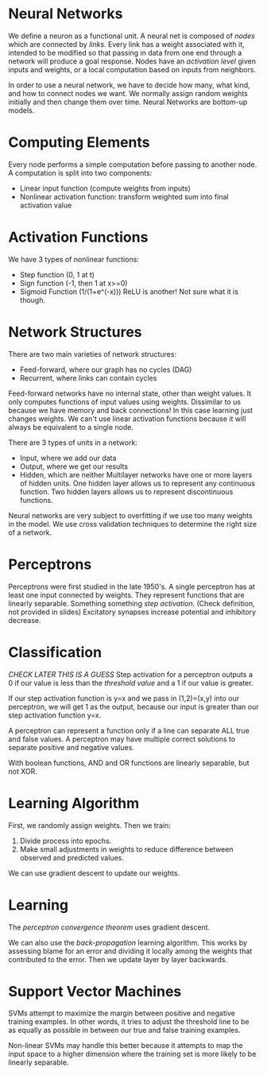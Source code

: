 # Neural Networks

We define a neuron as a functional unit. A neural net is composed of *nodes* which are connected by *links*. Every link has a weight associated with it, intended to be modified so that passing in data from one end through a network will produce a goal response. Nodes have an *activation level* given inputs and weights, or a local computation based on inputs from neighbors. 

In order to use a neural network, we have to decide how many, what kind, and how to connect nodes we want. We normally assign random weights initially and then change them over time. Neural Networks are bottom-up models.  

# Computing Elements

Every node performs a simple computation before passing to another node. A computation is split into two components: 
- Linear input function (compute weights from inputs)
- Nonlinear activation function: transform weighted sum into final activation value
# Activation Functions

We have 3 types of nonlinear functions:
- Step function (0, 1 at t)
- Sign function (-1, then 1 at x>=0)
- Sigmoid Function (1/(1+e^(-x)))
ReLU is another! Not sure what it is though. 
# Network Structures

There are two main varieties of network structures:
- Feed-forward, where our graph has no cycles (DAG)
- Recurrent, where links can contain cycles

Feed-forward networks have no internal state, other than weight values. It only computes functions of input values using weights. Dissimilar to us because we have memory and back connections! In this case learning just changes weights. We can't use linear activation functions because it will always be equivalent to a single node. 

There are 3 types of units in a network:
- Input, where we add our data
- Output, where we get our results
- Hidden, which are neither
Multilayer networks have one or more layers of hidden units. One hidden layer allows us to represent any continuous function. Two hidden layers allows us to represent discontinuous functions. 

Neural networks are very subject to overfitting if we use too many weights in the model. We use cross validation techniques to determine the right size of a network. 
# Perceptrons

Perceptrons were first studied in the late 1950's. A single perceptron has at least one input connected by weights. They represent functions that are linearly separable. Something something *step activation*. (Check definition, not provided in slides) Excitatory synapses increase potential and inhibitory decrease.
# Classification

*CHECK LATER THIS IS A GUESS*
Step activation for a perceptron outputs a 0 if our value is less than the *threshold value* and a 1 if our value is greater. 

If our step activation function is y=x and we pass in (1,2)=(x,y) into our perceptron, we will get 1 as the output, because our input is greater than our step activation function y=x. 

A perceptron can represent a function only if a line can separate ALL true and false values. A perceptron may have multiple correct solutions to separate positive and negative values. 

With boolean functions, AND and OR functions are linearly separable, but not XOR. 

# Learning Algorithm

First, we randomly assign weights. Then we train:
1. Divide process into epochs. 
2. Make small adjustments in weights to reduce difference between observed and predicted values. 

We can use gradient descent to update our weights. 

# Learning

The *perceptron convergence theorem* uses gradient descent. 

We can also use the *back-propagation* learning algorithm. This works by assessing blame for an error and dividing it locally among the weights that contributed to the error. Then we update layer by layer backwards. 
# Support Vector Machines

SVMs attempt to maximize the margin between positive and negative training examples. In other words, it tries to adjust the threshold line to be as equally as possible in between our true and false training examples. 

Non-linear SVMs may handle this better because it attempts to map the input space to a higher dimension where the training set is more likely to be linearly separable. 
